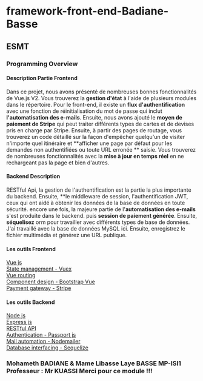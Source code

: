 # framework-front-end-Badiane-Basse

## ESMT

### Programming Overview
#### Description Partie Frontend
Dans ce projet, nous avons présenté de nombreuses bonnes fonctionnalités de Vue.js V2. Vous trouverez la **gestion d'état** à l'aide de plusieurs modules dans le répertoire. Pour le front-end, il existe un **flux d'authentification** avec une fonction de réinitialisation du mot de passe qui inclut **l'automatisation des e-mails**. Ensuite, nous avons ajouté le **moyen de paiement de Stripe** qui peut traiter différents types de cartes et de devises pris en charge par Stripe. Ensuite, à partir des pages de routage, vous trouverez un code détaillé sur la façon d'empêcher quelqu'un de visiter n'importe quel itinéraire et **afficher une page par défaut pour les demandes non authentifiées ou toute URL erronée ** saisie. Vous trouverez de nombreuses fonctionnalités avec la **mise à jour en temps réel** en ne rechargeant pas la page et bien d'autres. 
#### Backend Description
RESTful Api, la gestion de l'authentification est la partie la plus importante du backend. Ensuite, **le middleware de session, l'authentification JWT, ceux qui ont aidé à obtenir les données de la base de données en toute sécurité. encore une fois, la majeure partie de l'**automatisation des e-mails** s'est produite dans le backend. puis **session de paiement générée**. Ensuite, **séquelisez** orm pour travailler avec différents types de base de données. J'ai travaillé avec la base de données MySQL ici. Ensuite, enregistrez le fichier multimédia  et générez une URL publique. 

#### Les outils Frontend
[Vue js](https://vuejs.org/)\
[State management - Vuex](https://vuex.vuejs.org/)\
[Vue routing](https://vuejs.org/v2/guide/routing.html)\
[Component design - Bootstrap Vue](https://bootstrap-vue.org/)\
[Payment gateway - Stripe](https://stripe.com/)
#### Les outils Backend
[Node js](https://nodejs.org/en/)\
[Express js](http://expressjs.com/)\
[RESTful API](https://en.wikipedia.org/wiki/Representational_state_transfer)\
[Authentication - Passport js](http://www.passportjs.org/)\
[Mail automation - Nodemailer](https://nodemailer.com/about/)\
[Database interfacing - Sequelize](https://sequelize.org/)


### Mohameth BADIANE & Mame Libasse Laye BASSE MP-ISI1 Professeur : **Mr KUASSI** Merci pour ce module !!!

